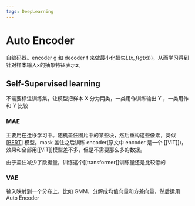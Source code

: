 ```yaml
---
tags: DeepLearning
---
```

# Auto Encoder

自编码器。encoder g 和 decoder f 来做最小化损失$L(x, f(g(x)))$，从而学习得到针对样本输入x的抽象特征表示z。

## Self-Supervised learning

不需要标注训练集，让模型把样本 X 分为两类，一类用作训练输出 Y ，一类用作和 Y 比较

### MAE

主要用在迁移学习中。随机盖住图片中的某些块，然后重构这些像素，类似[[BERT]] 模型。mask 盖住之后训练 encoder(原文中 encoder 是一个 [[ViT]])，效果和全部用[[ViT]]模型差不多，但是不需要那么多的数据。

由于盖住减少了数据量，训练这个[[transformer]]训练量还是比较低的

### VAE

输入映射到一个分布上，比如 GMM，分解成均值向量和方差向量，然后运用 Auto Encoder

[//begin]: # "Autogenerated link references for markdown compatibility"
[BERT]: BERT.md "BERT"
[//end]: # "Autogenerated link references"
